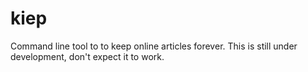 # kiep
Command line tool to to keep online articles forever. This is still under development, don't expect it to work.
